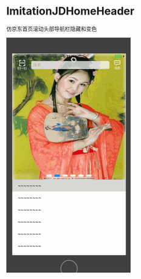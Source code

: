 # ImitationJDHomeHeader
仿京东首页滚动头部导航栏隐藏和变色

![](https://github.com/shihu132/ImitationJDHomeHeader/blob/master/ImitationJDHomeHeader/Classes/Other/images/aaa.gif)

